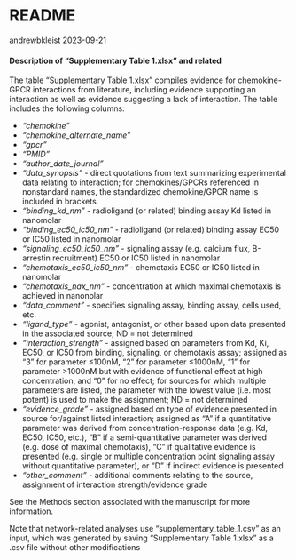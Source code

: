 README
================
andrewbkleist
2023-09-21

<!-- README.md is generated from README.Rmd. Please edit that file -->

#### **Description of “Supplementary Table 1.xlsx” and related**

The table “Supplementary Table 1.xlsx” compiles evidence for
chemokine-GPCR interactions from literature, including evidence
supporting an interaction as well as evidence suggesting a lack of
interaction. The table includes the following columns:

- *“chemokine”*  
- *“chemokine_alternate_name”*  
- *“gpcr”*  
- *“PMID”*  
- *“author_date_journal”*  
- *“data_synopsis”* - direct quotations from text summarizing
  experimental data relating to interaction; for chemokines/GPCRs
  referenced in nonstandard names, the standardized chemokine/GPCR name
  is included in brackets  
- *“binding_kd_nm”* - radioligand (or related) binding assay Kd listed
  in nanomolar  
- *“binding_ec50_ic50_nm”* - radioligand (or related) binding assay EC50
  or IC50 listed in nanomolar  
- *“signaling_ec50_ic50_nm”* - signaling assay (e.g. calcium flux,
  B-arrestin recruitment) EC50 or IC50 listed in nanomolar  
- *“chemotaxis_ec50_ic50_nm”* - chemotaxis EC50 or IC50 listed in
  nanomolar  
- *“chemotaxis_nax_nm”* - concentration at which maximal chemotaxis is
  achieved in nanonolar  
- *“data_comment”* - specifies signaling assay, binding assay, cells
  used, etc.  
- *“ligand_type”* - agonist, antagonist, or other based upon data
  presented in the associated source; ND = not determined  
- *“interaction_strength”* - assigned based on parameters from Kd, Ki,
  EC50, or IC50 from binding, signaling, or chemotaxis assay; assigned
  as “3” for parameter ≤100nM, “2” for parameter ≤1000nM, “1” for
  parameter \>1000nM but with evidence of functional effect at high
  concentration, and “0” for no effect; for sources for which multiple
  parameters are listed, the parameter with the lowest value (i.e. most
  potent) is used to make the assignment; ND = not determined  
- *“evidence_grade”* - assigned based on type of evidence presented in
  source for/against listed interaction; assigned as “A” if a
  quantitative parameter was derived from concentration-response data
  (e.g. Kd, EC50, IC50, etc.), “B” if a semi-quantitative parameter was
  derived (e.g. dose of maximal chemotaxis), “C” if qualitative evidence
  is presented (e.g. single or multiple concentration point signaling
  assay without quantitative parameter), or “D” if indirect evidence is
  presented  
- *“other_comment”* - additional comments relating to the source,
  assignment of interaction strength/evidence grade

See the Methods section associated with the manuscript for more
information.

Note that network-related analyses use “supplementary_table_1.csv” as an
input, which was generated by saving “Supplementary Table 1.xlsx” as a
.csv file without other modifications
